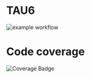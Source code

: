 # TAU6
![example workflow](https://github.com/Fancia96/TAU6/actions/workflows/github-actions-demo.yml/badge.svg)

# Code coverage 
![Coverage Badge](https://img.shields.io/endpoint?url=https://gist.githubusercontent.com/Fancia96/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/raw/TAU6_coverage.json)
